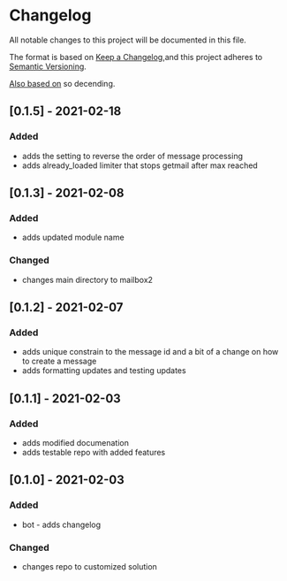 # Changelog
All notable changes to this project will be documented in this file.

The format is based on [Keep a Changelog](https://keepachangelog.com/en/1.0.0/),and this project adheres to [Semantic Versioning](https://semver.org/spec/v2.0.0.html).

[Also based on](https://github.com/conventional-changelog/standard-version/blob/master/CHANGELOG.md) so decending.

## [0.1.5] - 2021-02-18
### Added
- adds the setting to reverse the order of message processing
- adds already_loaded limiter that stops getmail after max reached

## [0.1.3] - 2021-02-08
### Added
- adds updated module name

### Changed
- changes main directory to mailbox2

## [0.1.2] - 2021-02-07
### Added
- adds unique constrain to the message id and a bit of a change on how to create a message
- adds formatting updates and testing updates

## [0.1.1] - 2021-02-03
### Added
- adds modified documenation
- adds testable repo with added features

## [0.1.0] - 2021-02-03
### Added
- bot - adds changelog

### Changed
- changes repo to customized solution